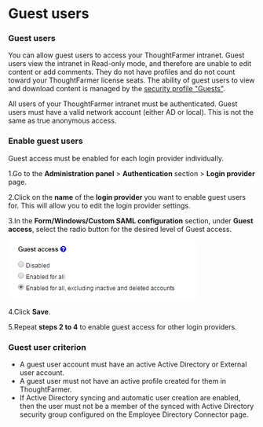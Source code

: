 # Guest users



### Guest users

You can allow guest users to access your ThoughtFarmer intranet. Guest users view the intranet in Read-only mode, and therefore are unable to edit content or add comments. They do not have profiles and do not count toward your ThoughtFarmer license seats. The ability of guest users to view and download content is managed by the [security profile "Guests"](../security/security-groups.md).  
  
All users of your ThoughtFarmer intranet must be authenticated. Guest users must have a valid network account \(either AD or local\). This is not the same as true anonymous access.

### **Enable guest users**

Guest access must be enabled for each login provider individually. 

1.Go to the **Administration panel** &gt; **Authentication** section &gt; **Login provider** page.

2.Click on the **name** of the **login provider** you want to enable guest users for. This will allow you to edit the login provider settings.

3.In the **Form/Windows/Custom SAML configuration** section, under **Guest access**, select the radio button for the desired level of Guest access.

![](../../.gitbook/assets/1%20%2864%29.jpg)

4.Click **Save**.

5.Repeat **steps 2 to 4** to enable guest access for other login providers.

### Guest user criterion

* A guest user account must have an active Active Directory or External user account.
* A guest user must not have an active profile created for them in ThoughtFarmer.
* If Active Directory syncing and automatic user creation are enabled, then the user must not be a member of the synced with Active Directory security group configured on the Employee Directory Connector page.

